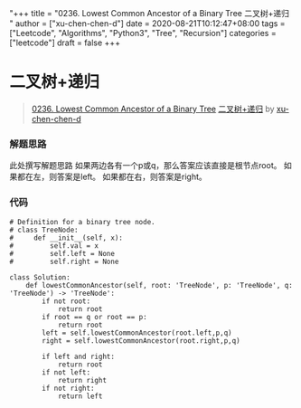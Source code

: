 "+++
title = "0236. Lowest Common Ancestor of a Binary Tree 二叉树+递归 "
author = ["xu-chen-chen-d"]
date = 2020-08-21T10:12:47+08:00
tags = ["Leetcode", "Algorithms", "Python3", "Tree", "Recursion"]
categories = ["leetcode"]
draft = false
+++

# 二叉树+递归

> [0236. Lowest Common Ancestor of a Binary Tree](https://leetcode-cn.com/problems/lowest-common-ancestor-of-a-binary-tree/)
> [二叉树+递归](https://leetcode-cn.com/problems/lowest-common-ancestor-of-a-binary-tree/solution/er-cha-shu-di-gui-by-xu-chen-chen-d/) by [xu-chen-chen-d](https://leetcode-cn.com/u/xu-chen-chen-d/)

### 解题思路
此处撰写解题思路
如果两边各有一个p或q，那么答案应该直接是根节点root。
如果都在左，则答案是left。
如果都在右，则答案是right。
### 代码

```python3
# Definition for a binary tree node.
# class TreeNode:
#     def __init__(self, x):
#         self.val = x
#         self.left = None
#         self.right = None

class Solution:
    def lowestCommonAncestor(self, root: 'TreeNode', p: 'TreeNode', q: 'TreeNode') -> 'TreeNode':
        if not root:
            return root
        if root == q or root == p:
            return root
        left = self.lowestCommonAncestor(root.left,p,q)
        right = self.lowestCommonAncestor(root.right,p,q)
        
        if left and right:
            return root
        if not left:
            return right
        if not right:
            return left
    
```
